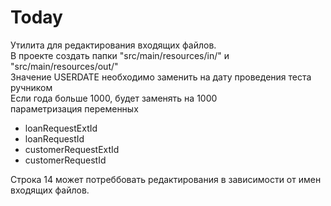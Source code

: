 # Today
Утилита для редактирования входящих файлов.  
В проекте создать папки "src/main/resources/in/" и "src/main/resources/out/"  
Значение USERDATE необходимо заменить на дату проведения теста ручником  
Если года больше 1000, будет заменять на 1000  
параметризация переменных 
- loanRequestExtId  
- loanRequestId  
- customerRequestExtId  
- customerRequestId
 
Строка 14 может потреббовать редактирования в зависимости от имен входящих файлов.  
